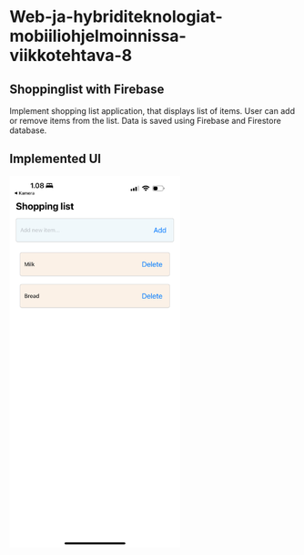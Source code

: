 # Web-ja-hybriditeknologiat-mobiiliohjelmoinnissa-viikkotehtava-8

## Shoppinglist with Firebase

Implement shopping list application, that displays list of items. User can add or remove items from the list. Data is saved using Firebase and Firestore database.

## Implemented UI

<img src="implemented_ui.jpeg" alt="UI layout" width="300"/>
